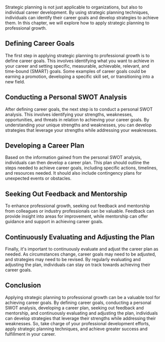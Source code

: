 
Strategic planning is not just applicable to organizations, but also to individual career development. By using strategic planning techniques, individuals can identify their career goals and develop strategies to achieve them. In this chapter, we will explore how to apply strategic planning to professional growth.

Defining Career Goals
---------------------

The first step in applying strategic planning to professional growth is to define career goals. This involves identifying what you want to achieve in your career and setting specific, measurable, achievable, relevant, and time-bound (SMART) goals. Some examples of career goals could be earning a promotion, developing a specific skill set, or transitioning into a new field.

Conducting a Personal SWOT Analysis
-----------------------------------

After defining career goals, the next step is to conduct a personal SWOT analysis. This involves identifying your strengths, weaknesses, opportunities, and threats in relation to achieving your career goals. By understanding your unique strengths and weaknesses, you can develop strategies that leverage your strengths while addressing your weaknesses.

Developing a Career Plan
------------------------

Based on the information gained from the personal SWOT analysis, individuals can then develop a career plan. This plan should outline the steps needed to achieve career goals, including specific actions, timelines, and resources needed. It should also include contingency plans for unexpected events or obstacles.

Seeking Out Feedback and Mentorship
-----------------------------------

To enhance professional growth, seeking out feedback and mentorship from colleagues or industry professionals can be valuable. Feedback can provide insight into areas for improvement, while mentorship can offer guidance and support in achieving career goals.

Continuously Evaluating and Adjusting the Plan
----------------------------------------------

Finally, it's important to continuously evaluate and adjust the career plan as needed. As circumstances change, career goals may need to be adjusted, and strategies may need to be revised. By regularly evaluating and adjusting the plan, individuals can stay on track towards achieving their career goals.

Conclusion
----------

Applying strategic planning to professional growth can be a valuable tool for achieving career goals. By defining career goals, conducting a personal SWOT analysis, developing a career plan, seeking out feedback and mentorship, and continuously evaluating and adjusting the plan, individuals can develop strategies that leverage their strengths while addressing their weaknesses. So, take charge of your professional development efforts, apply strategic planning techniques, and achieve greater success and fulfillment in your career.
